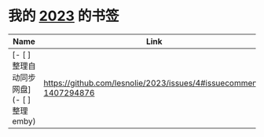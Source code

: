 # 我的 [2023](https://github.com/lesnolie/2023/issues/1) 的书签

| Name | Link | Add | Update | Has_file | 
 | ---- | ---- | ---- | ---- | ---- |
| [- [ ] 整理自动同步网盘](- [ ] 整理emby) | https://github.com/lesnolie/2023/issues/4#issuecomment-1407294876 | 2023-01-28 | 2023-01-28 | False |
